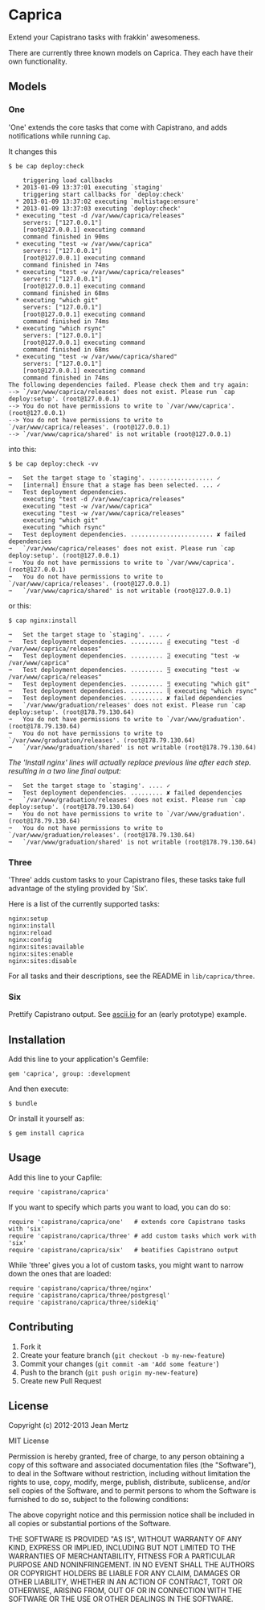 # Caprica

Extend your Capistrano tasks with frakkin' awesomeness.

There are currently three known models on Caprica. They each have their
own functionality.

## Models

### One

'One' extends the core tasks that come with Capistrano, and adds
notifications while running `Cap`.

It changes this

    $ be cap deploy:check

        triggering load callbacks
      * 2013-01-09 13:37:01 executing `staging'
        triggering start callbacks for `deploy:check'
      * 2013-01-09 13:37:02 executing `multistage:ensure'
      * 2013-01-09 13:37:03 executing `deploy:check'
      * executing "test -d /var/www/caprica/releases"
        servers: ["127.0.0.1"]
        [root@127.0.0.1] executing command
        command finished in 90ms
      * executing "test -w /var/www/caprica"
        servers: ["127.0.0.1"]
        [root@127.0.0.1] executing command
        command finished in 74ms
      * executing "test -w /var/www/caprica/releases"
        servers: ["127.0.0.1"]
        [root@127.0.0.1] executing command
        command finished in 68ms
      * executing "which git"
        servers: ["127.0.0.1"]
        [root@127.0.0.1] executing command
        command finished in 74ms
      * executing "which rsync"
        servers: ["127.0.0.1"]
        [root@127.0.0.1] executing command
        command finished in 68ms
      * executing "test -w /var/www/caprica/shared"
        servers: ["127.0.0.1"]
        [root@127.0.0.1] executing command
        command finished in 74ms
    The following dependencies failed. Please check them and try again:
    --> `/var/www/caprica/releases' does not exist. Please run `cap deploy:setup'. (root@127.0.0.1)
    --> You do not have permissions to write to `/var/www/caprica'. (root@127.0.0.1)
    --> You do not have permissions to write to `/var/www/caprica/releases'. (root@127.0.0.1)
    --> `/var/www/caprica/shared' is not writable (root@127.0.0.1)

into this:

    $ be cap deploy:check -vv

    ➞   Set the target stage to `staging'. .................. ✓
    ➞   [internal] Ensure that a stage has been selected. ... ✓
    ➞   Test deployment dependencies.
        executing "test -d /var/www/caprica/releases"
        executing "test -w /var/www/caprica"
        executing "test -w /var/www/caprica/releases"
        executing "which git"
        executing "which rsync"
    ➞   Test deployment dependencies. ....................... ✘ failed dependencies
    ➞   `/var/www/caprica/releases' does not exist. Please run `cap deploy:setup'. (root@127.0.0.1)
    ➞   You do not have permissions to write to `/var/www/caprica'. (root@127.0.0.1)
    ➞   You do not have permissions to write to `/var/www/caprica/releases'. (root@127.0.0.1)
    ➞   `/var/www/caprica/shared' is not writable (root@127.0.0.1)

or this:

    $ cap nginx:install

    ➞   Set the target stage to `staging'. .... ✓
    ➞   Test deployment dependencies. ......... ⣾ executing "test -d /var/www/caprica/releases"
    ➞   Test deployment dependencies. ......... ⣽ executing "test -w /var/www/caprica"
    ➞   Test deployment dependencies. ......... ⣻ executing "test -w /var/www/caprica/releases"
    ➞   Test deployment dependencies. ......... ⣻ executing "which git"
    ➞   Test deployment dependencies. ......... ⢿ executing "which rsync"
    ➞   Test deployment dependencies. ......... ✘ failed dependencies
    ➞   `/var/www/graduation/releases' does not exist. Please run `cap deploy:setup'. (root@178.79.130.64)
    ➞   You do not have permissions to write to `/var/www/graduation'. (root@178.79.130.64)
    ➞   You do not have permissions to write to `/var/www/graduation/releases'. (root@178.79.130.64)
    ➞   `/var/www/graduation/shared' is not writable (root@178.79.130.64)

*The 'Install nginx' lines will actually replace previous line after each
step. resulting in a two line final output:*

    ➞   Set the target stage to `staging'. .... ✓
    ➞   Test deployment dependencies. ......... ✘ failed dependencies
    ➞   `/var/www/graduation/releases' does not exist. Please run `cap deploy:setup'. (root@178.79.130.64)
    ➞   You do not have permissions to write to `/var/www/graduation'. (root@178.79.130.64)
    ➞   You do not have permissions to write to `/var/www/graduation/releases'. (root@178.79.130.64)
    ➞   `/var/www/graduation/shared' is not writable (root@178.79.130.64)

### Three

'Three' adds custom tasks to your Capistrano files, these tasks take full
advantage of the styling provided by 'Six'.

Here is a list of the currently supported tasks:

    nginx:setup
    nginx:install
    nginx:reload
    nginx:config
    nginx:sites:available
    nginx:sites:enable
    nginx:sites:disable

For all tasks and their descriptions, see the README in `lib/caprica/three`.

### Six

Prettify Capistrano output. See [ascii.io](http://ascii.io/a/1805) for an (early prototype) example.

## Installation

Add this line to your application's Gemfile:

    gem 'caprica', group: :development

And then execute:

    $ bundle

Or install it yourself as:

    $ gem install caprica

## Usage

Add this line to your Capfile:

    require 'capistrano/caprica'

If you want to specify which parts you want to load, you can do so:

    require 'capistrano/caprica/one'   # extends core Capistrano tasks with 'six'
    require 'capistrano/caprica/three' # add custom tasks which work with 'six'
    require 'capistrano/caprica/six'   # beatifies Capistrano output

While 'three' gives you a lot of custom tasks, you might want to narrow
down the ones that are loaded:

    require 'capistrano/caprica/three/nginx'
    require 'capistrano/caprica/three/postgresql'
    require 'capistrano/caprica/three/sidekiq'

## Contributing

1. Fork it
2. Create your feature branch (`git checkout -b my-new-feature`)
3. Commit your changes (`git commit -am 'Add some feature'`)
4. Push to the branch (`git push origin my-new-feature`)
5. Create new Pull Request

## License

Copyright (c) 2012-2013 Jean Mertz

MIT License

Permission is hereby granted, free of charge, to any person obtaining
a copy of this software and associated documentation files (the
"Software"), to deal in the Software without restriction, including
without limitation the rights to use, copy, modify, merge, publish,
distribute, sublicense, and/or sell copies of the Software, and to
permit persons to whom the Software is furnished to do so, subject to
the following conditions:

The above copyright notice and this permission notice shall be
included in all copies or substantial portions of the Software.

THE SOFTWARE IS PROVIDED "AS IS", WITHOUT WARRANTY OF ANY KIND,
EXPRESS OR IMPLIED, INCLUDING BUT NOT LIMITED TO THE WARRANTIES OF
MERCHANTABILITY, FITNESS FOR A PARTICULAR PURPOSE AND
NONINFRINGEMENT. IN NO EVENT SHALL THE AUTHORS OR COPYRIGHT HOLDERS BE
LIABLE FOR ANY CLAIM, DAMAGES OR OTHER LIABILITY, WHETHER IN AN ACTION
OF CONTRACT, TORT OR OTHERWISE, ARISING FROM, OUT OF OR IN CONNECTION
WITH THE SOFTWARE OR THE USE OR OTHER DEALINGS IN THE SOFTWARE.
